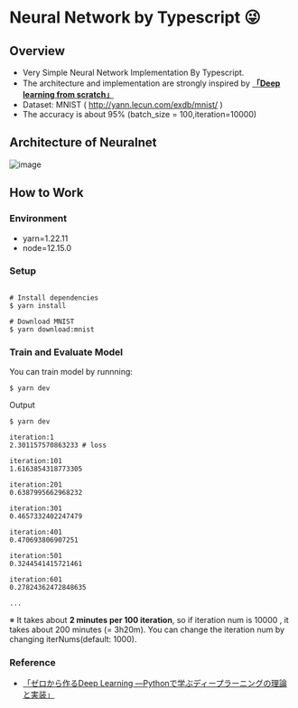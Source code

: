 # Neural Network by Typescript :stuck_out_tongue_winking_eye:

## Overview

- Very Simple Neural Network Implementation By Typescript.
-  The architecture and implementation are strongly inspired by **[「Deep learning from scratch」]((https://www.amazon.co.jp/%E3%82%BC%E3%83%AD%E3%81%8B%E3%82%89%E4%BD%9C%E3%82%8BDeep-Learning-%E2%80%95Python%E3%81%A7%E5%AD%A6%E3%81%B6%E3%83%87%E3%82%A3%E3%83%BC%E3%83%97%E3%83%A9%E3%83%BC%E3%83%8B%E3%83%B3%E3%82%B0%E3%81%AE%E7%90%86%E8%AB%96%E3%81%A8%E5%AE%9F%E8%A3%85-%E6%96%8E%E8%97%A4-%E5%BA%B7%E6%AF%85/dp/4873117585))**
- Dataset: MNIST ( http://yann.lecun.com/exdb/mnist/ ) 
- The accuracy is about 95% (batch_size = 100,iteration=10000)

## Architecture of Neuralnet

![image](https://user-images.githubusercontent.com/57289763/132112979-2100d169-4fea-4d43-8d62-cac20570ac8f.png)


<!--
 Figure:
 https://app.diagrams.net/#G1JscsI7Qq8UFcY336XNlRxV86kje2HsxR
-->

## How to Work

### Environment
- yarn=1.22.11
- node=12.15.0
### Setup
```

# Install dependencies
$ yarn install

# Download MNIST
$ yarn download:mnist
```

### Train and Evaluate Model

You can train model by runnning:

```
$ yarn dev
```

Output

```
$ yarn dev

iteration:1
2.301157570863233 # loss

iteration:101
1.6163854318773305

iteration:201
0.6387995662968232

iteration:301
0.4657332402247479

iteration:401
0.470693806907251

iteration:501
0.3244541415721461

iteration:601
0.27824362472848635

...
```

※ It takes about **2 minutes per 100 iteration**, so if iteration num is 10000 , it takes about 200 minutes (= 3h20m). You can change the iteration num by changing iterNums(default: 1000).


### Reference
- [「ゼロから作るDeep Learning ―Pythonで学ぶディープラーニングの理論と実装」](https://www.amazon.co.jp/%E3%82%BC%E3%83%AD%E3%81%8B%E3%82%89%E4%BD%9C%E3%82%8BDeep-Learning-%E2%80%95Python%E3%81%A7%E5%AD%A6%E3%81%B6%E3%83%87%E3%82%A3%E3%83%BC%E3%83%97%E3%83%A9%E3%83%BC%E3%83%8B%E3%83%B3%E3%82%B0%E3%81%AE%E7%90%86%E8%AB%96%E3%81%A8%E5%AE%9F%E8%A3%85-%E6%96%8E%E8%97%A4-%E5%BA%B7%E6%AF%85/dp/4873117585)



